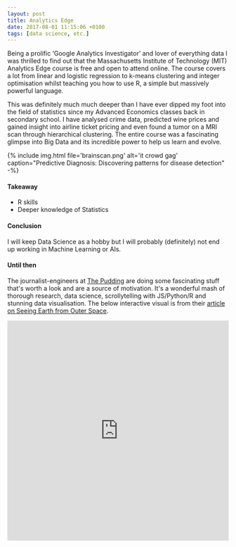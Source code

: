 ```yaml
---
layout: post
title: Analytics Edge
date: 2017-08-01 11:15:06 +0100
tags: [data science, etc.]
---
```


Being a prolific ‘Google Analytics Investigator’ and lover of everything data I was thrilled to find out that the Massachusetts Institute of Technology (MIT) Analytics Edge course is free and open to attend online. The course covers a lot from linear and logistic regression to k-means clustering and integer optimisation whilst teaching you how to use R, a simple but massively powerful language.

This was definitely much much deeper than I have ever dipped my foot into the field of statistics since my Advanced Economics classes back in secondary school. I have analysed crime data, predicted wine prices and gained insight into airline ticket pricing and even found a tumor on a MRI scan through hierarchical clustering. The entire course was a fascinating glimpse into Big Data and its incredible power to help us learn and evolve.

{% include img.html file='brainscan.png' alt='it crowd gag'
caption="Predictive Diagnosis: Discovering patterns for disease detection" -%}

#### Takeaway

- R skills
- Deeper knowledge of Statistics

#### Conclusion

I will keep Data Science as a hobby but I will probably (definitely) not end up working in Machine Learning or AIs.

#### Until then

The journalist-engineers at [The Pudding](https://pudding.cool/) are doing some fascinating stuff that's worth a look and are a source of motivation. It's a wonderful mash of thorough research, data science, scrollytelling with JS/Python/R and stunning data visualisation. The below interactive visual is from their [article on Seeing Earth from Outer Space](https://pudding.cool/2017/10/satellites/).

<div style="max-height:500px"><iframe allowfullscreen="" frameborder="0" height="500px" scrolling="no" src="https://gfycat.com/ifr/AlarmingEvergreenDartfrog" width="100%"></iframe></div>
